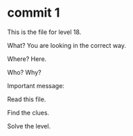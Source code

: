 # commit 1

This is the file for level 18.

What? You are looking in the correct way.

Where? Here.

Who? Why?

Important message:

Read this file.

Find the clues.

Solve the level.
